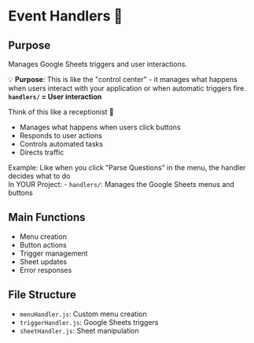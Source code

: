 # Event Handlers 🎯

## Purpose
Manages Google Sheets triggers and user interactions.

💡 **Purpose**: This is like the "control center" - it manages what happens when users interact with your application or when automatic triggers fire.
 **`handlers/` = User interaction**

Think of this like a receptionist 👋
- Manages what happens when users click buttons
- Responds to user actions
- Controls automated tasks
- Directs traffic

Example: Like when you click "Parse Questions" in the menu, the handler decides what to do  
In YOUR Project: - `handlers/`: Manages the Google Sheets menus and buttons

## Main Functions
- Menu creation
- Button actions
- Trigger management
- Sheet updates
- Error responses

## File Structure
- `menuHandler.js`: Custom menu creation
- `triggerHandler.js`: Google Sheets triggers
- `sheetHandler.js`: Sheet manipulation
